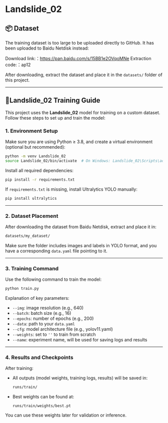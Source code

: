 # Landslide_02
## 📦 Dataset

The training dataset is too large to be uploaded directly to GitHub. It has been uploaded to Baidu Netdisk instead:

Download link:：https://pan.baidu.com/s/15BB1e2OVqoMNe
Extraction code:：ap12

After downloading, extract the dataset and place it in the `datasets/` folder of this project.

---

## 🧠Landslide_02 Training Guide

This project uses the **Landslide_02** model for training on a custom dataset. Follow these steps to set up and train the model:

### 1. Environment Setup

Make sure you are using Python ≥ 3.8, and create a virtual environment (optional but recommended):

```bash
python -m venv Landslide_02
source Landslide_02/bin/activate  # On Windows: Landslide_02\Scripts\activate
```

Install all required dependencies:

```bash
pip install -r requirements.txt
```

If `requirements.txt` is missing, install Ultralytics YOLO manually:

```bash
pip install ultralytics
```

---

### 2. Dataset Placement

After downloading the dataset from Baidu Netdisk, extract and place it in:

```bash
datasets/my_dataset/
```

Make sure the folder includes images and labels in YOLO format, and you have a corresponding `data.yaml` file pointing to it.

---

### 3. Training Command

Use the following command to train the model:

```bash
python train.py 
```

Explanation of key parameters:

- `--img`: image resolution (e.g., 640)
- `--batch`: batch size (e.g., 16)
- `--epochs`: number of epochs (e.g., 200)
- `--data`: path to your `data.yaml`
- `--cfg`: model architecture file (e.g., yolov11.yaml)
- `--weights`: set to `''` to train from scratch
- `--name`: experiment name, will be used for saving logs and results

---

### 4. Results and Checkpoints

After training:

- All outputs (model weights, training logs, results) will be saved in:
  ```bash
  runs/train/
  ```
- Best weights can be found at:
  ```
  runs/train/weights/best.pt
  ```

You can use these weights later for validation or inference.
